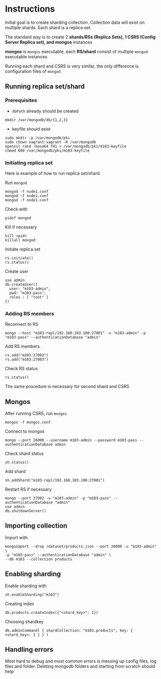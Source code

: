 # Instructions

Initial goal is to create sharding collection. Collection data will exist on multiple shards. Each shard is a replica set. 

The standard way is to create 2 **shards/RSs (Replica Sets), 1 CSRS (Config Server Replica set), and mongos** instances

**mongos** is `mongos` executable, each **RS/shard** consist of multiple `mongod` executable instances

Running each shard and CSRS is very similar, the only difference is configuration files of `mongod`

## Running replica set/shard

### Prerequisites

- `dbPath` already should be created

```
mkdir /var/mongodb/db/{1,2,3}
```

- keyfile should exist

```
sudo mkdir -p /var/mongodb/pki
sudo chown vagrant:vagrant -R /var/mongodb
openssl rand -base64 741 > /var/mongodb/pki/m103-keyfile
chmod 600 /var/mongodb/pki/m103-keyfile
```

### Initiating replica set
Here is example of how to run replica set/shard

Run `mongod`
```
mongod -f node1.conf
mongod -f node1.conf
mongod -f node1.conf
```

Check with
```
pidof mongod
```

Kill if necessary
```
kill <pid>
killall mongod
```

Initiate replica set
```
rs.initiate()
rs.status()
```

Create user
```
use admin
db.createUser({
  user: "m103-admin",
  pwd: "m103-pass",
  roles : [ "root" ]
})
```

### Adding RS members

Reconnect to RS
```
mongo --host "m103-repl/192.168.103.100:27001" -u "m103-admin" -p "m103-pass" --authenticationDatabase "admin"
```

Add RS members
```
rs.add("m103:27002")
rs.add("m103:27003")
```

Check RS status
```
rs.status()
```

The same procedure is necessary for second shard and CSRS

## Mongos

After running CSRS, run `mongos`

```
mongos -f mongos.conf
```

Connect to mongos
```
mongo --port 26000 --username m103-admin --password m103-pass --authenticationDatabase admin
```

Check shard status
```
sh.status()
```

Add shard
```
sh.addShard("m103-repl/192.168.103.100:27001")
```

Restart RS if necessary
```
mongo --port 27002 -u "m103-admin" -p "m103-pass" --authenticationDatabase "admin"
use admin
db.shutdownServer()
```

## Importing collection

Import with
```
mongoimport --drop /dataset/products.json --port 26000 -u "m103-admin" \
-p "m103-pass" --authenticationDatabase "admin" \
--db m103 --collection products
```

## Enabling sharding

Enable sharding with

```
sh.enableSharding("m103")
```

Creating index

```
db.products.createIndex({"<shard_key>": 1})
```

Choosing shardkey

```
db.adminCommand( { shardCollection: "m103.products", key: { <shard_key>: 1 } } )
```

## Handling errors

Most hard to debug and most common errors is messing up config files, log files and folder. Deleting mongodb folders and starting from scratch should help